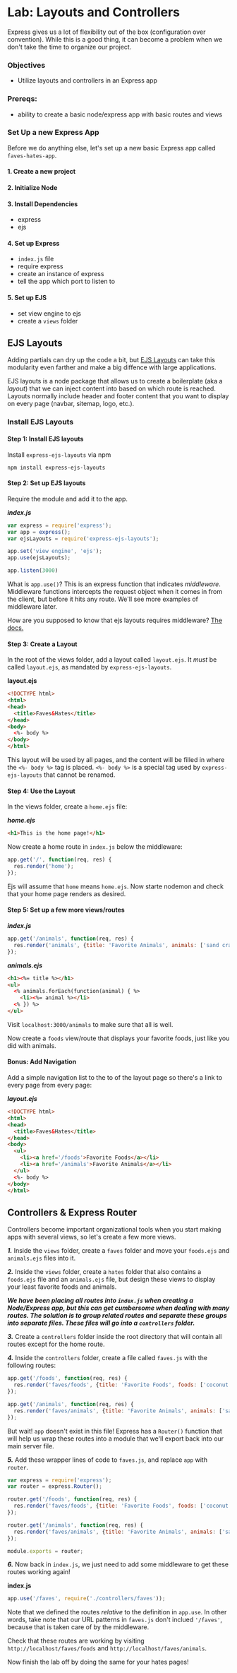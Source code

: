 # Lab: Layouts and Controllers

Express gives us a lot of flexibility out of the box (configuration over convention). While this is a good thing, it can become a problem when we don't take the time to organize our project.

### Objectives

* Utilize layouts and controllers in an Express app

### Prereqs:
* ability to create a basic node/express app with basic routes and views

### Set Up a new Express App

Before we do anything else, let's set up a new basic Express app called `faves-hates-app`.

#### 1. Create a new project

#### 2. Initialize Node

#### 3. Install Dependencies
* express
* ejs

#### 4. Set up Express
* `index.js` file
* require express
* create an instance of express
* tell the app which port to listen to

#### 5. Set up EJS
* set view engine to ejs
* create a `views` folder

## EJS Layouts

Adding partials can dry up the code a bit, but [EJS Layouts](https://www.npmjs.com/package/express-ejs-layouts) can take this modularity even farther and make a big diffence with large applications.

EJS layouts is a node package that allows us to create a boilerplate (aka a _layout_) that we can inject content into based on which route is reached. Layouts normally include header and footer content that you want to display on every page (navbar, sitemap, logo, etc.).

### Install EJS Layouts

#### Step 1: Install EJS layouts

Install `express-ejs-layouts` via npm

```
npm install express-ejs-layouts
```

#### Step 2: Set up EJS layouts

Require the module and add it to the app.

***index.js***
```js
var express = require('express');
var app = express();
var ejsLayouts = require('express-ejs-layouts');

app.set('view engine', 'ejs');
app.use(ejsLayouts);

app.listen(3000)
```

What is ```app.use()```? This is an express function that indicates _middleware_. Middleware functions intercepts the request object when it comes in from the client, but before it hits any route. We'll see more examples of middleware later.

How are you supposed to know that ejs layouts requires middleware? [The docs.](https://www.npmjs.com/package/express-ejs-layouts)

#### Step 3: Create a Layout

In the root of the views folder, add a layout called `layout.ejs`. It _must_ be called `layout.ejs`, as mandated by `express-ejs-layouts`.

**layout.ejs**
```html
<!DOCTYPE html>
<html>
<head>
  <title>Faves&Hates</title>
</head>
<body>
  <%- body %>
</body>
</html>
```

This layout will be used by all pages, and the content will be filled in where the `<%- body %>` tag is placed. `<%- body %>` is a special tag used by `express-ejs-layouts` that cannot be renamed.

#### Step 4: Use the Layout

In the views folder, create a `home.ejs` file:

***home.ejs***
```html
<h1>This is the home page!</h1>
```

Now create a home route in `index.js` below the middleware:

```js
app.get('/', function(req, res) {
  res.render('home');
});
```

Ejs will assume that `home` means `home.ejs`. Now starte nodemon and check that your home page renders as desired.

#### Step 5: Set up a few more views/routes
***index.js***
```js
app.get('/animals', function(req, res) {
  res.render('animals', {title: 'Favorite Animals', animals: ['sand crab', 'corny joke dog']})
});
```
***animals.ejs***
```html
<h1><%= title %></h1>
<ul>
  <% animals.forEach(function(animal) { %>
    <li><%= animal %></li>
  <% }) %>
</ul>
```

Visit `localhost:3000/animals` to make sure that all is well.

Now create a `foods` view/route that displays your favorite foods, just like you did with animals.

#### Bonus: Add Navigation

Add a simple navigation list to the to of the layout page so there's a link to every page from every page:

***layout.ejs***
```html
<!DOCTYPE html>
<html>
<head>
  <title>Faves&Hates</title>
</head>
<body>
  <ul>
    <li><a href='/foods'>Favorite Foods</a></li>
    <li><a href='/animals'>Favorite Animals</a></li>
  </ul>
  <%- body %>
</body>
</html>

```

## Controllers & Express Router

Controllers become important organizational tools when you start making apps with several views, so let's create a few more views.

***1.*** Inside the `views` folder, create a `faves` folder and move your `foods.ejs` and `animals.ejs` files into it.

***2.*** Inside the `views` folder, create a `hates` folder that also contains a `foods.ejs` file and an `animals.ejs` file, but design these views to display your least favorite foods and animals.

***We have been placing all routes into `index.js` when creating a Node/Express app, but this can get cumbersome when dealing with many routes. The solution is to group related routes and separate these groups into separate files. These files will go into a `controllers` folder.***

***3.*** Create a `controllers` folder inside the root directory that will contain all routes except for the home route. 

***4.*** Inside the `controllers` folder, create a file called `faves.js` with the following routes:

```js
app.get('/foods', function(req, res) {
  res.render('faves/foods', {title: 'Favorite Foods', foods: ['coconut', 'avocado']});
});

app.get('/animals', function(req, res) {
  res.render('faves/animals', {title: 'Favorite Animals', animals: ['sand crab', 'corny joke dog']})
});

```

But wait! `app` doesn't exist in this file! Express has a `Router()` function that will help us wrap these routes into a module that we'll export back into our main server file.

***5.***  Add these wrapper lines of code to `faves.js`, and replace `app` with `router`.

```js
var express = require('express');
var router = express.Router();

router.get('/foods', function(req, res) {
  res.render('faves/foods', {title: 'Favorite Foods', foods: ['coconut', 'avocado']});
});

router.get('/animals', function(req, res) {
  res.render('faves/animals', {title: 'Favorite Animals', animals: ['sand crab', 'corny joke dog']})
});

module.exports = router;
```
***6.*** Now back in `index.js`, we just need to add some middleware to get these routes working again!

**index.js**
```js
app.use('/faves', require('./controllers/faves'));
```

Note that we defined the routes *relative* to the definition in `app.use`. In other words, take note that our URL patterns in `faves.js` don't inclued `'/faves'`, because that is taken care of by the middleware.

Check that these routes are working by visiting `http://localhost/faves/foods` and `http://localhost/faves/animals`.

Now finish the lab off by doing the same for your hates pages!
